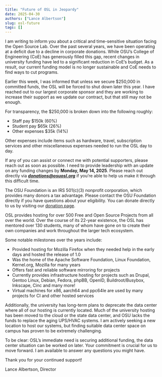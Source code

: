 ```yaml
---
title: "Future of OSL in Jeopardy"
date: 2025-04-30
authors: ["Lance Albertson"]
slug: osl-future
tags: []
---
```


I am writing to inform you about a critical and time-sensitive situation facing the Open Source Lab. Over the past
several years, we have been operating at a deficit due to a decline in corporate donations. While OSU’s College of
Engineering (CoE) has generously filled this gap, recent changes in university funding have led to a significant
reduction in CoE’s budget. As a result, our current funding model is no longer sustainable and CoE needs to find ways
to cut programs.

Earlier this week, I was informed that unless we secure $250,000 in committed funds, the OSL will be forced to shut
down later this year. I have reached out to our largest corporate sponsor and they are working to increase their
support as we update our contract, but that still may not be enough.

For transparency, the $250,000 is broken down into the following roughly:

- Staff pay $150k (60%)
- Student pay $65k (26%)
- Other expenses $35k (14%)

Other expenses include items such as hardware, travel, subscription services and other miscellaneous expenses needed to
run the OSL day to day.

If any of you can assist or connect me with potential supporters, please reach out as soon as possible. I need to
provide leadership with an update on any funding changes by **Monday, May 14, 2025**. Please reach out directly via
_**<donations@osuosl.org>**_ if you’re able to help us make it through this difficult time.

The OSU Foundation is an IRS 501(c)(3) nonprofit corporation, which provides many donors a tax advantage. Please
contact the OSU Foundation directly if you have questions about your eligibility. You can donate directly to us by
visiting our [donation page](/donate).

OSL provides hosting for over 500 Free and Open Source Projects from all over the world. Over the course of its 22-year
existence, the OSL has mentored over 130 students, many of whom have gone on to create their own companies and work
throughout the larger tech ecosystem.

Some notable milestones over the years include:

- Provided hosting for Mozilla Firefox when they needed help in the early days and hosted the release of 1.0
- Was the home of the Apache Software Foundation, Linux Foundation, Kernel.org, Mozilla for many years
- Offers fast and reliable software mirroring for projects
- Currently provides infrastructure hosting for projects such as Drupal, Gentoo Linux, Debian, Fedora, phpBB, OpenID,
  Buildroot/Busybox, Inkscape, Cinc and many more!
- Virtual machines for x86, aarch64 and ppc64le are used by many projects for CI and other hosted services

Additionally, the university has long-term plans to deprecate the data center where all of our hosting is currently
located. Much of the university hosting has been moved to the cloud or the state data center, and OSU lacks the funds
to replace the aging UPS/HVAC systems. I am actively seeking a new location to host our systems, but finding suitable
data center space on campus has proven to be extremely challenging.

To be clear: OSL’s immediate need is securing additional funding, the data center situation can be worked on later.
Your commitment is crucial for us to move forward. I am available to answer any questions you might have.

Thank you for your continued support!

Lance Albertson, Director
